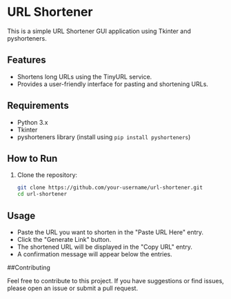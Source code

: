# URL Shortener

This is a simple URL Shortener GUI application using Tkinter and pyshorteners.

## Features

- Shortens long URLs using the TinyURL service.
- Provides a user-friendly interface for pasting and shortening URLs.

## Requirements

- Python 3.x
- Tkinter
- pyshorteners library (install using `pip install pyshorteners`)

## How to Run

1. Clone the repository:

   ```bash
   git clone https://github.com/your-username/url-shortener.git
   cd url-shortener

## Usage

- Paste the URL you want to shorten in the "Paste URL Here" entry.
- Click the "Generate Link" button.
- The shortened URL will be displayed in the "Copy URL" entry.
- A confirmation message will appear below the entries.

##Contributing

Feel free to contribute to this project. If you have suggestions or find issues, please open an issue or submit a pull request.
